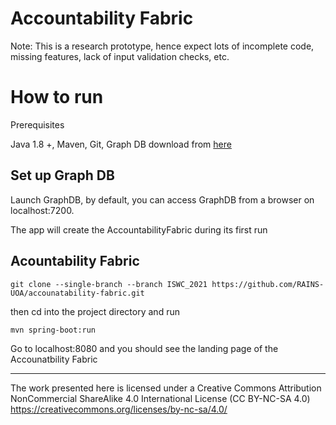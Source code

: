 # Accountability Fabric

Note: This is a research prototype, hence expect lots of incomplete code, missing features, lack of input validation checks, etc. 

# How to run

Prerequisites

Java 1.8 +,
Maven,
Git, 
Graph DB download from <a href="https://graphdb.ontotext.com/">here</a>

## Set up Graph DB
Launch GraphDB, by default, you can access GraphDB from a browser on localhost:7200.

The app will create the AccountabilityFabric during its first run 


## Acountability Fabric

````
git clone --single-branch --branch ISWC_2021 https://github.com/RAINS-UOA/accounatability-fabric.git
````

then cd into the project directory and run 

````
mvn spring-boot:run
````

Go to localhost:8080 and you should see the landing page of the Accounatbility Fabric

---
The work presented here is licensed under a Creative Commons Attribution NonCommercial ShareAlike 4.0 International License (CC BY-NC-SA 4.0) https://creativecommons.org/licenses/by-nc-sa/4.0/
